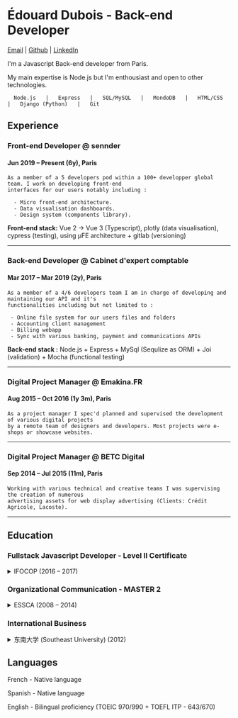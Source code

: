 # Édouard Dubois  -  Back-end Developer
[Email](mailto:edou.dubois@gmail.com)
| [Github](https://github.com/EdouardDubois/)
| [LinkedIn](https://www.linkedin.com/in/edouard-dubois-15548b84/)

I'm a Javascript Back-end developer from Paris.

My main expertise is Node.js but I'm enthousiast and open to other technologies.

```
  Node.js   |   Express   |   SQL/MySQL   |   MondoDB   |   HTML/CSS    |   Django (Python)   |   Git
```


## Experience

### Front-end Developer @ sennder
#### Jun 2019 – Present (6y), Paris

```
As a member of a 5 developers pod within a 100+ developper global team. I work on developing front-end
interfaces for our users notably including :

  - Micro front-end architecture.
  - Data visualisation dashboards.
  - Design system (components library).
```

__Front-end stack:__ Vue 2 -> Vue 3 (Typescript), plotly (data visualisation), cypress (testing), using µFE architecture + gitlab (versioning)

___

### Back-end Developer @ Cabinet d'expert comptable
#### Mar 2017 – Mar 2019 (2y), Paris

```
As a member of a 4/6 developers team I am in charge of developing and maintaining our API and it's
functionalities including but not limited to :

 - Online file system for our users files and folders
 - Accounting client management
 - Billing webapp
 - Sync with various banking, payment and communications APIs
```

__Back-end stack :__ Node.js + Express + MySql (Sequlize as ORM) + Joi (validation) + Mocha (functional testing)

___

### Digital Project Manager @ Emakina.FR
#### Aug 2015 – Oct 2016 (1y 3m), Paris

```
As a project manager I spec'd planned and supervised the development of various digital projects
by a remote team of designers and developers. Most projects were e-shops or showcase websites.
```

___

### Digital Project Manager @ BETC Digital
#### Sep 2014 – Jul 2015 (11m), Paris

```
Working with various technical and creative teams I was supervising the creation of numerous
advertising assets for web display advertising (Clients: Crédit Agricole, Lacoste).
```

___

## Education

### Fullstack Javascript Developer - Level II Certificate
<details><summary>IFOCOP (2016 – 2017)</summary>
<p>
Professional course specialized on fullstack Javascript we developed fully functional projects using a vast array of technologies (Javascript / JQuery / Angular (1.5) / Node.js / MongoDB / Express / Meteor).

Class was aimed at students with an existing background in web-development mostly composed of developers wanting to learn a new stack.
</p>
</details>

### Organizational Communication - MASTER 2
<details><summary>ESSCA (2008 – 2014)</summary>
<p>
With more than 100 years of experience, ESSCA is a member of the Conférence des Grandes Ecoles and welcomes 400 high school graduates each year into the first year of a five year programme culminating in ESSCA's diploma, certified by the Ministry of National Education and awarded the MASTER status.
</p>
</details>

### International Business
<details><summary>东南大学 (Southeast University) (2012)</summary>
<p>
Southeast University is a public research university located in Nanjing, Jiangsu Province, China. It is one of the oldest Chinese universities it has been ranked among the top 20 research universities in China.
</p>
</details>

## Languages
 French - Native language

 Spanish -  Native language

 English - Bilingual proficiency (TOEIC 970/990 + TOEFL ITP - 643/670)
